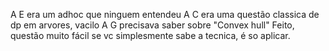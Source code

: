 A E era um adhoc que ninguem entendeu
A C era uma questão classica de dp em arvores, vacilo
A G precisava saber sobre "Convex hull"
    Feito, questão muito fácil se vc simplesmente sabe a tecnica, é so aplicar.
